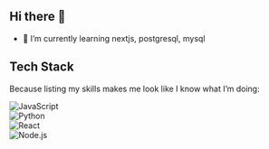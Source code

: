 ## Hi there 👋


- 🌱 I’m currently learning nextjs, postgresql, mysql

## Tech Stack  
Because listing my skills makes me look like I know what I’m doing:

![JavaScript](https://img.shields.io/badge/JavaScript-ES6+-yellow?logo=javascript&style=flat-square)  
![Python](https://img.shields.io/badge/Python-3.x-blue?logo=python&style=flat-square)  
![React](https://img.shields.io/badge/React-17+-cyan?logo=react&style=flat-square)  
![Node.js](https://img.shields.io/badge/Node.js-14+-green?logo=node.js&style=flat-square)  
